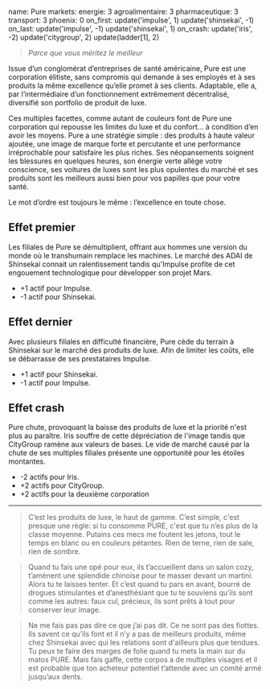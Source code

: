name: Pure
markets:
    energie: 3
    agroalimentaire: 3
    pharmaceutique: 3
    transport: 3
phoenix: 0
on_first:
    update('impulse', 1)
    update('shinsekai', -1)
on_last:
    update('impulse', -1)
    update('shinsekai', 1)
on_crash:
    update('iris', -2)
    update('citygroup', 2)
    update(ladder[1], 2)

> *Parce que vous méritez le meilleur*

Issue d’un conglomérat d’entreprises de santé américaine, Pure est une corporation élitiste, sans compromis qui demande à ses employés et à ses produits la même excellence qu’elle promet à ses clients. Adaptable, elle a, par l’intermédiaire d’un fonctionnement extrêmement décentralisé, diversifié son portfolio de produit de luxe. 

Ces multiples facettes, comme autant de couleurs font de Pure une corporation qui repousse les limites du luxe et du confort… à condition d’en avoir les moyens. Pure a une stratégie simple : des produits à haute valeur ajoutée, une image de marque forte et percutante et une performance irréprochable pour satisfaire les plus riches. Ses néopansements soignent les blessures en quelques heures, son énergie verte allège votre conscience, ses voitures de luxes sont les plus opulentes du marché et ses produits sont les meilleurs aussi bien pour vos papilles que pour votre santé. 

Le mot d’ordre est toujours le même : l’excellence en toute chose.

## Effet premier
Les filiales de Pure se démultiplient, offrant aux hommes une version du monde où le transhumain remplace les machines. Le marché des ADAI de Shinsekai connait un ralentissement tandis qu'Impulse profite de cet engouement technologique pour développer son projet Mars.

* +1 actif pour Impulse.
* -1 actif pour Shinsekai.

## Effet dernier
Avec plusieurs filiales en difficulté financière, Pure cède du terrain à Shinsekai sur le marché des produits de luxe. Afin de limiter les coûts, elle se débarrasse de ses prestataires Impulse.

* +1 actif pour Shinsekai.
* -1 actif pour Impulse.

## Effet crash
Pure chute, provoquant la baisse des produits de luxe et la priorité n'est plus au paraître. Iris souffre de cette dépréciation de l'image tandis que CityGroup ramène aux valeurs de bases. Le vide de marché causé par la chute de ses multiples filiales présente une opportunité pour les étoiles montantes.

* -2 actifs pour Iris.
* +2 actifs pour CityGroup.
* +2 actifs pour la deuxième corporation

---

>C’est les produits de luxe, le haut de gamme. C’est simple, c'est presque une règle: si tu consomme PURE, c'est que tu n’es plus de la classe moyenne. Putains ces mecs me foutent les jetons, tout le temps en blanc ou en couleurs pétantes. Rien de terne, rien de sale, rien de sombre. 

>Quand tu fais une opé pour eux, ils t’accueillent dans un salon cozy, t’amènent une splendide chinoise pour te masser devant un martini. Alors tu te laisses tenter. Et c’est quand tu pars en avant, bourré de drogues stimulantes et d’anesthésiant que tu te souviens qu’ils sont comme les autres: faux cul, précieux, ils sont prêts à tout pour conserver leur image.

>Ne me fais pas pas dire ce que j’ai pas dit. Ce ne sont pas des fiottes. Ils savent ce qu’ils font et il n’y a pas de meilleurs produits, même chez Shinsekai avec qui les relations sont d'ailleurs plus que tendues. Tu peux te faire des marges de folie quand tu mets la main sur du matos PURE. Mais fais gaffe, cette corpos a de multiples visages et il est probable que ton acheteur potentiel t’attende avec un comité armé jusqu’aux dents.
